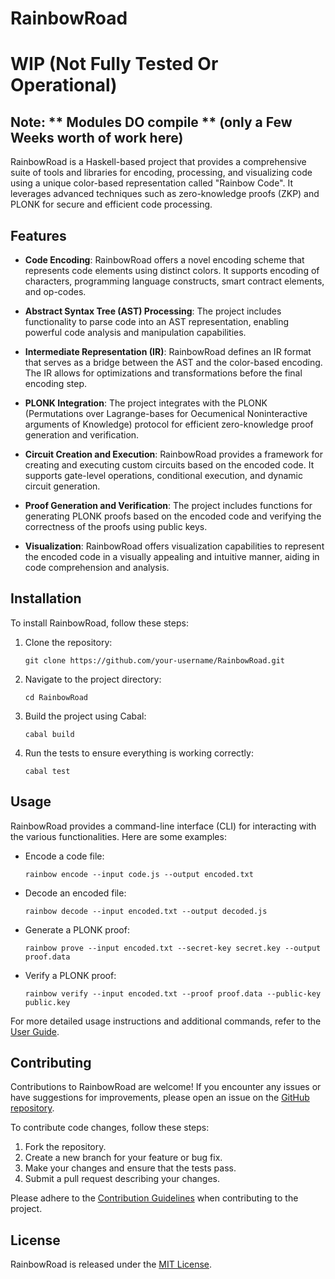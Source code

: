 # RainbowRoad

# WIP (Not Fully Tested Or Operational)
## Note: ** Modules DO compile ** (only a Few Weeks worth of work here)

RainbowRoad is a Haskell-based project that provides a comprehensive suite of tools and libraries for encoding, processing, and visualizing code using a unique color-based representation called "Rainbow Code". It leverages advanced techniques such as zero-knowledge proofs (ZKP) and PLONK for secure and efficient code processing.

## Features

- **Code Encoding**: RainbowRoad offers a novel encoding scheme that represents code elements using distinct colors. It supports encoding of characters, programming language constructs, smart contract elements, and op-codes.

- **Abstract Syntax Tree (AST) Processing**: The project includes functionality to parse code into an AST representation, enabling powerful code analysis and manipulation capabilities.

- **Intermediate Representation (IR)**: RainbowRoad defines an IR format that serves as a bridge between the AST and the color-based encoding. The IR allows for optimizations and transformations before the final encoding step.

- **PLONK Integration**: The project integrates with the PLONK (Permutations over Lagrange-bases for Oecumenical Noninteractive arguments of Knowledge) protocol for efficient zero-knowledge proof generation and verification.

- **Circuit Creation and Execution**: RainbowRoad provides a framework for creating and executing custom circuits based on the encoded code. It supports gate-level operations, conditional execution, and dynamic circuit generation.

- **Proof Generation and Verification**: The project includes functions for generating PLONK proofs based on the encoded code and verifying the correctness of the proofs using public keys.

- **Visualization**: RainbowRoad offers visualization capabilities to represent the encoded code in a visually appealing and intuitive manner, aiding in code comprehension and analysis.

## Installation

To install RainbowRoad, follow these steps:

1. Clone the repository:
   ```
   git clone https://github.com/your-username/RainbowRoad.git
   ```

2. Navigate to the project directory:
   ```
   cd RainbowRoad
   ```

3. Build the project using Cabal:
   ```
   cabal build
   ```

4. Run the tests to ensure everything is working correctly:
   ```
   cabal test
   ```

## Usage

RainbowRoad provides a command-line interface (CLI) for interacting with the various functionalities. Here are some examples:

- Encode a code file:
  ```
  rainbow encode --input code.js --output encoded.txt
  ```

- Decode an encoded file:
  ```
  rainbow decode --input encoded.txt --output decoded.js
  ```

- Generate a PLONK proof:
  ```
  rainbow prove --input encoded.txt --secret-key secret.key --output proof.data
  ```

- Verify a PLONK proof:
  ```
  rainbow verify --input encoded.txt --proof proof.data --public-key public.key
  ```

For more detailed usage instructions and additional commands, refer to the [User Guide](docs/user-guide.md).

## Contributing

Contributions to RainbowRoad are welcome! If you encounter any issues or have suggestions for improvements, please open an issue on the [GitHub repository](https://github.com/RainbowRoadCrypto/RainbowRoad/issues).

To contribute code changes, follow these steps:

1. Fork the repository.
2. Create a new branch for your feature or bug fix.
3. Make your changes and ensure that the tests pass.
4. Submit a pull request describing your changes.

Please adhere to the [Contribution Guidelines](CONTRIBUTING.md) when contributing to the project.

## License

RainbowRoad is released under the [MIT License](LICENSE).
